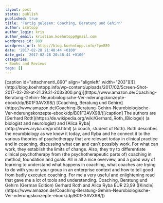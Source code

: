 ```yaml
---
layout: post
status: publish
published: true
title: 'Fertig gelesen: Coaching, Beratung und Gehirn'
author: isotopp
author_login: kris
author_email: kristian.koehntopp@gmail.com
wordpress_id: 889
wordpress_url: http://blog.koehntopp.info/?p=889
date: '2017-02-28 21:48:44 +0100'
date_gmt: '2017-02-28 20:48:44 +0100'
categories:
- Books and Reviews
tags: []
---
```

<p>[caption id="attachment\_890" align="alignleft" width="203"][![](http://blog.koehntopp.info/wp-content/uploads/2017/02/Screen-Shot-2017-02-28-at-21.39.31-203x300.png)](https://www.amazon.de/Coaching-Beratung-Gehirn-Neurobiologische-Ver-nderungskonzepte-ebook/dp/B01F3AVX98/) [Coaching, Beratung und Gehirn](https://www.amazon.de/Coaching-Beratung-Gehirn-Neurobiologische-Ver-nderungskonzepte-ebook/dp/B01F3AVX98/)[/caption] The authors are [Gerhard Roth](https://de.wikipedia.org/wiki/Gerhard_Roth_(Biologe))&nbsp;(a biologist and neurologist) and [Alica Ryba](http://www.aryba.de/profil.html)&nbsp;(a coach, student of Roth). Roth describes the neurobiology as we know it today, and Ryba and he connect it to the various theories of psychotherapy that are relevant today in clinical practice and in coaching, discussing what can and can't possibly work. For what can work, they establish the limits of change. Also, they try to differentiate clinical psychotherapy from (the psychotherapeutic parts of) coaching in method, foundation and goals.<!--more--> All in all a nice overview, and a good way of learning to&nbsp;understand what happens in coaching, what coaches are trying to do with you or your group in an enterprise context and how to tell good from badly executed coaching. For me a very useful and enlightening read that gave me a lot of tools and understanding. Coaching, Beratung und Gehirn (German Edition) Gerhard Roth and Alica Ryba EUR 23,99 ([Kindle](https://www.amazon.de/Coaching-Beratung-Gehirn-Neurobiologische-Ver-nderungskonzepte-ebook/dp/B01F3AVX98/))</p>
